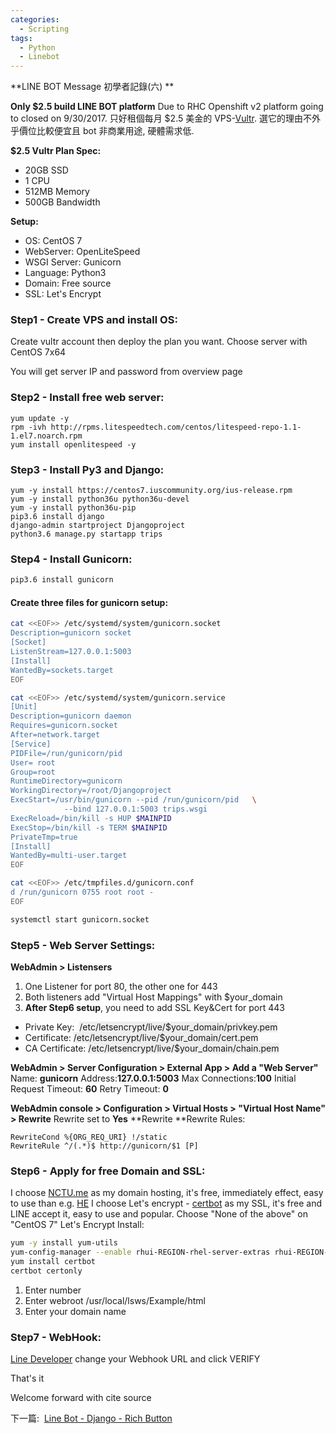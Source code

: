 ```yaml
---
categories:
  - Scripting
tags:
  - Python
  - Linebot
---
```


**LINE BOT Message 初學者記錄(六) ** 

**Only $2.5 build LINE BOT platform** Due to RHC Openshift v2 platform going to closed on 9/30/2017\. 
只好租個每月 $2.5 美金的 VPS-[Vultr](https://www.vultr.com/). 選它的理由不外乎價位比較便宜且 bot 非商業用途, 硬體需求低. 

**$2.5 Vultr Plan Spec:**

*   20GB SSD
*   1 CPU
*   512MB Memory
*   500GB Bandwidth

**Setup:**

*   OS: CentOS 7
*   WebServer: OpenLiteSpeed
*   WSGI Server: Gunicorn
*   Language: Python3
*   Domain: Free source
*   SSL: Let's Encrypt

### Step1 - Create VPS and install OS:

Create vultr account then deploy the plan you want. Choose server with CentOS 7x64

You will get server IP and password from overview page

### Step2 - Install free web server:

```
yum update -y
rpm -ivh http://rpms.litespeedtech.com/centos/litespeed-repo-1.1-1.el7.noarch.rpm
yum install openlitespeed -y
```

### Step3 - Install Py3 and Django:
```
yum -y install https://centos7.iuscommunity.org/ius-release.rpm
yum -y install python36u python36u-devel
yum -y install python36u-pip
pip3.6 install django
django-admin startproject Djangoproject
python3.6 manage.py startapp trips
```

### Step4 - Install Gunicorn:
``` bash
pip3.6 install gunicorn
```

#### Create three files for gunicorn setup:
``` bash
cat <<EOF>> /etc/systemd/system/gunicorn.socket
Description=gunicorn socket
[Socket]
ListenStream=127.0.0.1:5003
[Install]
WantedBy=sockets.target
EOF

cat <<EOF>> /etc/systemd/system/gunicorn.service
[Unit]
Description=gunicorn daemon
Requires=gunicorn.socket
After=network.target
[Service]
PIDFile=/run/gunicorn/pid
User= root
Group=root
RuntimeDirectory=gunicorn
WorkingDirectory=/root/Djangoproject
ExecStart=/usr/bin/gunicorn --pid /run/gunicorn/pid   \
            --bind 127.0.0.1:5003 trips.wsgi
ExecReload=/bin/kill -s HUP $MAINPID
ExecStop=/bin/kill -s TERM $MAINPID
PrivateTmp=true
[Install]
WantedBy=multi-user.target
EOF

cat <<EOF>> /etc/tmpfiles.d/gunicorn.conf
d /run/gunicorn 0755 root root -
EOF

systemctl start gunicorn.socket
```

### Step5 - Web Server Settings:

**WebAdmin > Listensers**

1.  One Listener for port 80, the other one for 443
2.  Both listeners add "Virtual Host Mappings" with $your_domain
3.  **After Step6 setup**, you need to add SSL Key&Cert for port 443

*   Private Key:  <span style="background-color: #eeeeee;">/etc/letsencrypt/live/$your_domain/privkey.pem</span>
*   Certificate: <span style="background-color: #eeeeee;">/etc/letsencrypt/live/$your_domain/cert.pem</span>
*   CA Certificate: <span style="background-color: #eeeeee;">/etc/letsencrypt/live/$your_domain/chain.pem</span>

**WebAdmin > Server Configuration > External App > Add a "Web Server"**
Name: **gunicorn**
Address:**127.0.0.1:5003** 
Max Connections:**100**
Initial Request Timeout: **60** 
Retry Timeout: **0** 

**WebAdmin console > Configuration > Virtual Hosts > "Virtual Host Name" > Rewrite** 
Rewrite set to **Yes** **Rewrite</span> 
**Rewrite Rules:
```
RewriteCond %{ORG_REQ_URI} !/static
RewriteRule ^/(.*)$ http://gunicorn/$1 [P]
```

### Step6 - Apply for free Domain and SSL:

I choose [NCTU.me](https://nctu.me/) as my domain hosting, it's free, immediately effect, easy to use than e.g. [HE](https://dns.he.net/) I choose Let's encrypt - [certbot](https://certbot.eff.org/) as my SSL, it's free and LINE accept it, easy to use and popular. Choose "None of the above" on "CentOS 7" Let's Encrypt Install:

``` bash
yum -y install yum-utils
yum-config-manager --enable rhui-REGION-rhel-server-extras rhui-REGION-rhel-server-optional
yum install certbot
certbot certonly
```

1.  Enter number
2.  Enter webroot /usr/local/lsws/Example/html
3.  Enter your domain name


### Step7 - WebHook:

[Line Developer](https://developers.line.me/) change your Webhook URL and click VERIFY

That's it

Welcome forward with cite source

下一篇:  [Line Bot - Django - Rich Button](https://code-egg.github.io/scripting/linebot-django-7/)
